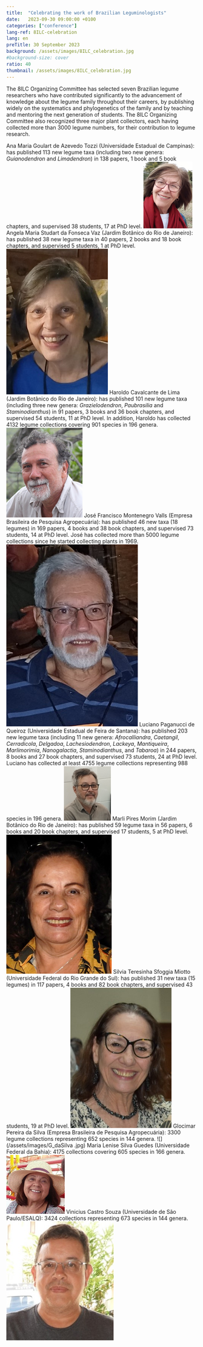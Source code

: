 ```yaml
---
title:  "Celebrating the work of Brazilian Leguminologists"
date:   2023-09-30 09:00:00 +0100
categories: ["conference"]
lang-ref: 8ILC-celebration
lang: en
preTitle: 30 September 2023
background: /assets/images/8ILC_celebration.jpg
#background-size: cover
ratio: 40
thumbnail: /assets/images/8ILC_celebration.jpg
---
```


The 8ILC Organizing Committee has selected seven Brazilian legume researchers who have contributed significantly to the advancement of knowledge about the legume family throughout their careers, by publishing widely on the systematics and phylogenetics of the family and by teaching and mentoring the next generation of students. The 8ILC Organizing Committee also recognized three major plant collectors, each having collected more than 3000 legume numbers, for their contribution to legume research.

Ana Maria Goulart de Azevedo Tozzi (Universidade Estadual de Campinas): has published 113 new legume taxa (including two new genera: *Guianodendron* and *Limadendron*) in 138 papers, 1 book and 5 book chapters, and supervised 38 students, 17 at PhD level.
![](/assets/images/AM_Tozzi.png)
Angela Maria Studart da Fonseca Vaz (Jardim Botânico do Rio de Janeiro): has published 38 new legume taxa in 40 papers, 2 books and 18 book chapters, and supervised 5 students, 1 at PhD level.
![](/assets/images/A_Vaz.jpg)
Haroldo Cavalcante de Lima (Jardim Botânico do Rio de Janeiro): has published 101 new legume taxa (including three new genera: *Grazielodendron*, *Paubrasilia* and *Staminodianthus*) in 91 papers, 3 books and 36 book chapters, and supervised 54 students, 11 at PhD level. In addition, Haroldo has collected 4132 legume collections covering 901 species in 196 genera.
![](/assets/images/H_deLima.png)
José Francisco Montenegro Valls (Empresa Brasileira de Pesquisa Agropecuária): has published 46 new taxa (18 legumes) in 169 papers, 4 books and 38 book chapters, and supervised 73 students, 14 at PhD level. José has collected more than 5000 legume collections since he started collecting plants in 1969.
![](/assets/images/J_Valls.jpg)
Luciano Paganucci de Queiroz (Universidade Estadual de Feira de Santana): has published 203 new legume taxa (including 11 new genera: *Afrocalliandra*, *Caetangil*, *Cerradicola*, *Delgadoa*, *Lachesiodendron*, *Lackeya*, *Mantiqueira*, *Marlimorimia*, *Nanogalactia*, *Staminodianthus*, and *Tabaroa*) in 244 papers, 8 books and 27 book chapters, and supervised 73 students, 24 at PhD level. Luciano has collected at least 4755 legume collections representing 988 species in 196 genera.
![](/assets/images/L_deQueiroz.png)
Marli Pires Morim (Jardim Botânico do Rio de Janeiro): has published 59 legume taxa in 56 papers, 6 books and 20 book chapters, and supervised 17 students, 5 at PhD level.
![](/assets/images/M_Morim.png)
Silvia Teresinha Sfoggia Miotto (Universidade Federal do Rio Grande do Sul): has published 31 new taxa (15 legumes) in 117 papers, 4 books and 82 book chapters, and supervised 43 students, 19 at PhD level.
![](/assets/images/S_Miotto.jpg)
Glocimar Pereira da Silva (Empresa Brasileira de Pesquisa Agropecuária): 3300 legume collections representing 652 species in 144 genera.
![](/assets/images/G_daSilva .jpg)
Maria Lenise Silva Guedes (Universidade Federal da Bahia): 4175 collections covering 605 species in 166 genera.
![](/assets/images/M_Guedes.png)
Vinicius Castro Souza (Universidade de São Paulo/ESALQ): 3424 collections representing 673 species in 144 genera.
![](/assets/images/V_Souza.jpg)
